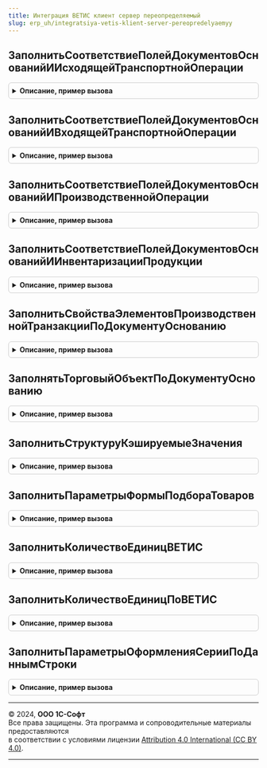 ```yaml
---
title: Интеграция ВЕТИС клиент сервер переопределяемый
slug: erp_uh/integratsiya-vetis-klient-server-pereopredelyaemyy
---
```



## ЗаполнитьСоответствиеПолейДокументовОснованийИИсходящейТранспортнойОперации
<details style="margin: 1em 0; padding: 0.5em; border: 1px solid #ccc; border-radius: 6px;">

<summary style="font-weight: bold; cursor: pointer;">Описание, пример вызова</summary>

```bsl

// Заполняет соответствие полей документов-оснований и исходящей транспортной операции
//
// Возвращаемое значение:
//  Соответствие - соответствие со свойствами:
//  * ИмяДокумента — Соответствие — ключом свойства является имя документа, например "РеализацияТоваровУслуг",
//                                  а значением — соответствие со свойствами:
//  ** ГрузоотправительХозяйствующийСубъект — Строка — имя поля документа, которое соответствует контрагенту
//  	                                               хозяйствующего субъекта грузоотправителя
//  ** ГрузоотправительПредприятие — Строка — имя поля документа, которое соответствует предприятию грузоотправителя
//  ** ГрузополучательХозяйствующийСубъект — Строка — имя поля документа, которое соответствует контрагенту
//  	                                              хозяйствующего субъекта грузополучателя
//  ** ГрузополучательПредприятие — Строка — имя поля документа, которое соответствует предприятию грузополучателя
Процедура ЗаполнитьСоответствиеПолейДокументовОснованийИИсходящейТранспортнойОперации(СоответствиеПолей) Экспорт
```

Пример вызова
```bsl
ИнтеграцияВЕТИСКлиентСерверПереопределяемый.ЗаполнитьСоответствиеПолейДокументовОснованийИИсходящейТранспортнойОперации(СоответствиеПолей) 
```
</details>

## ЗаполнитьСоответствиеПолейДокументовОснованийИВходящейТранспортнойОперации
<details style="margin: 1em 0; padding: 0.5em; border: 1px solid #ccc; border-radius: 6px;">

<summary style="font-weight: bold; cursor: pointer;">Описание, пример вызова</summary>

```bsl

// Заполняет соответствие полей документов-оснований и входящей транспортной операции
//
// Возвращаемое значение:
//  Соответствие - соответствие со свойствами:
//  * ИмяДокумента — Соответствие — ключом свойства является имя документа, например "РеализацияТоваровУслуг",
//                                  а значением — соответствие со свойствами:
//  ** ГрузоотправительХозяйствующийСубъект — Строка — имя поля документа, которое соответствует контрагенту
//                                                     хозяйствующего субъекта грузоотправителя
//  ** ГрузоотправительПредприятие — Строка — имя поля документа, которое соответствует предприятию грузоотправителя
//  ** ГрузополучательХозяйствующийСубъект — Строка — имя поля документа, которое соответствует контрагенту
//                                                    хозяйствующего субъекта грузополучателя
//  ** ГрузополучательПредприятие — Строка — имя поля документа, которое соответствует предприятию грузополучателя
Процедура ЗаполнитьСоответствиеПолейДокументовОснованийИВходящейТранспортнойОперации(СоответствиеПолей) Экспорт
```

Пример вызова
```bsl
ИнтеграцияВЕТИСКлиентСерверПереопределяемый.ЗаполнитьСоответствиеПолейДокументовОснованийИВходящейТранспортнойОперации(СоответствиеПолей) 
```
</details>

## ЗаполнитьСоответствиеПолейДокументовОснованийИПроизводственнойОперации
<details style="margin: 1em 0; padding: 0.5em; border: 1px solid #ccc; border-radius: 6px;">

<summary style="font-weight: bold; cursor: pointer;">Описание, пример вызова</summary>

```bsl

// Заполняет соответствие полей документов-оснований и производственных операций
//
// Возвращаемое значение:
//  Соответствие - соответствие со свойствами:
//  * ИмяДокумента — Соответствие — ключом свойства является имя документа, например "СборкаТоваров",
//                                  а значением — соответствие со свойствами:
//  ** ХозяйствующийСубъект — Строка — имя поля документа, которое соответствует хозяйствующему субъекту
//  ** Предприятие — Строка — имя поля документа, которое соответствует предприятию хозяйствующего субъекта
Процедура ЗаполнитьСоответствиеПолейДокументовОснованийИПроизводственнойОперации(СоответствиеПолей) Экспорт
```

Пример вызова
```bsl
ИнтеграцияВЕТИСКлиентСерверПереопределяемый.ЗаполнитьСоответствиеПолейДокументовОснованийИПроизводственнойОперации(СоответствиеПолей) 
```
</details>

## ЗаполнитьСоответствиеПолейДокументовОснованийИИнвентаризацииПродукции
<details style="margin: 1em 0; padding: 0.5em; border: 1px solid #ccc; border-radius: 6px;">

<summary style="font-weight: bold; cursor: pointer;">Описание, пример вызова</summary>

```bsl

// Заполняет соответствие полей документов-оснований и инвентаризации продукции
//
// Возвращаемое значение:
//  Соответствие - соответствие со свойствами:
//  * ИмяДокумента — Соответствие — ключом свойства является имя документа, например "СписаниеНедостачТоваров",
//                                  а значением — соответствие со свойствами:
//  ** ХозяйствующийСубъект — Строка — имя поля документа, которое соответствует хозяйствующему субъекту
//  ** Предприятие — Строка — имя поля документа, которое соответствует предприятию хозяйствующего субъекта
Процедура ЗаполнитьСоответствиеПолейДокументовОснованийИИнвентаризацииПродукции(СоответствиеПолей) Экспорт
```

Пример вызова
```bsl
ИнтеграцияВЕТИСКлиентСерверПереопределяемый.ЗаполнитьСоответствиеПолейДокументовОснованийИИнвентаризацииПродукции(СоответствиеПолей) 
```
</details>

## ЗаполнитьСвойстваЭлементовПроизводственнойТранзакцииПоДокументуОснованию
<details style="margin: 1em 0; padding: 0.5em; border: 1px solid #ccc; border-radius: 6px;">

<summary style="font-weight: bold; cursor: pointer;">Описание, пример вызова</summary>

```bsl

// Заполняет свойства (например, Видимость, Доступность итп) отдельных элементов формы документа
// 'ПроизводственнаяОперацияВЕТИС' в зависимости от документа-основания.
//
// Параметры:
//  ДокументОснование - ОпределяемыйТип.ОснованиеПроизводственнаяОперацияВЕТИС - Основание документа.
//  Свойства          - Структура                                              - Свойства элементов.
Процедура ЗаполнитьСвойстваЭлементовПроизводственнойТранзакцииПоДокументуОснованию(Свойства, ДокументОснование) Экспорт
```

Пример вызова
```bsl
ИнтеграцияВЕТИСКлиентСерверПереопределяемый.ЗаполнитьСвойстваЭлементовПроизводственнойТранзакцииПоДокументуОснованию(Свойства, ДокументОснование) 
```
</details>

## ЗаполнятьТорговыйОбъектПоДокументуОснованию
<details style="margin: 1em 0; padding: 0.5em; border: 1px solid #ccc; border-radius: 6px;">

<summary style="font-weight: bold; cursor: pointer;">Описание, пример вызова</summary>

```bsl

// Заполняет признак необходимости заполнения реквизита 'ТорговыйОбъект' документа 'ПроизводственнаяОперацияВЕТИС'.
//
// Параметры:
//  ДокументОснование - ОпределяемыйТип.ОснованиеПроизводственнаяОперацияВЕТИС - Основание документа.
//  Заполнять         - Булево                                                 - Необходимость заполнения.
Процедура ЗаполнятьТорговыйОбъектПоДокументуОснованию(ДокументОснование, Заполнять) Экспорт
```

Пример вызова
```bsl
ИнтеграцияВЕТИСКлиентСерверПереопределяемый.ЗаполнятьТорговыйОбъектПоДокументуОснованию(ДокументОснование, Заполнять) 
```
</details>

## ЗаполнитьСтруктуруКэшируемыеЗначения
<details style="margin: 1em 0; padding: 0.5em; border: 1px solid #ccc; border-radius: 6px;">

<summary style="font-weight: bold; cursor: pointer;">Описание, пример вызова</summary>

```bsl

// Заполняет структуру, содержащую поля кэшируемых значений.
//
// Параметры:
//   КэшированныеЗначения - (см. ОбработкаТабличнойЧастиКлиентСервер.ПолучитьСтруктуруКэшируемыеЗначения) - результат.
//
Процедура ЗаполнитьСтруктуруКэшируемыеЗначения(КэшированныеЗначения) Экспорт
```

Пример вызова
```bsl
ИнтеграцияВЕТИСКлиентСерверПереопределяемый.ЗаполнитьСтруктуруКэшируемыеЗначения(КэшированныеЗначения) 
```
</details>

## ЗаполнитьПараметрыФормыПодбораТоваров
<details style="margin: 1em 0; padding: 0.5em; border: 1px solid #ccc; border-radius: 6px;">

<summary style="font-weight: bold; cursor: pointer;">Описание, пример вызова</summary>

```bsl

// Возвращает параметры формы подбора товаров.
//
// Параметры:
// ПараметрыПодбора - Структура - Структура со свойствами:
//  * СкрыватьКнопкуЗапрашиватьКоличество     - Булево - Признак необходимости сокрытия кнопки указания количества.
//  * РежимПодбораБезКоличественныхПараметров - Булево - Признак работы формы подбора товаров с выключенным режимом
//                                                       использования количественных параметров.
//  * Склад - ОпределяемыйТип.ТорговыйОбъектВЕТИС - Склад, на котором осуществляется подбор товаров.
//  Форма - ФормаКлиентскогоПриложения - Форма, в которой вызывается команда открытия формы подбора товаров.
//  ПараметрыУказанияСерий - Произвольный - См. ИнтеграцияИС.ПараметрыУказанияСерий.
Процедура ЗаполнитьПараметрыФормыПодбораТоваров(ПараметрыПодбора, Форма, ПараметрыУказанияСерий) Экспорт
```

Пример вызова
```bsl
ИнтеграцияВЕТИСКлиентСерверПереопределяемый.ЗаполнитьПараметрыФормыПодбораТоваров(ПараметрыПодбора, Форма, ПараметрыУказанияСерий) 
```
</details>

## ЗаполнитьКоличествоЕдиницВЕТИС
<details style="margin: 1em 0; padding: 0.5em; border: 1px solid #ccc; border-radius: 6px;">

<summary style="font-weight: bold; cursor: pointer;">Описание, пример вызова</summary>

```bsl

// Пересчитывает количество из базовой единицы измерения номенклатуры в единицу измерения ВЕТИС.
//
Процедура ЗаполнитьКоличествоЕдиницВЕТИС(КоличествоВЕТИС, Количество, Номенклатура, ЕдиницаИзмеренияВЕТИС, КэшированныеЗначения, ТекстОшибки) Экспорт
```

Пример вызова
```bsl
ИнтеграцияВЕТИСКлиентСерверПереопределяемый.ЗаполнитьКоличествоЕдиницВЕТИС(КоличествоВЕТИС, Количество, Номенклатура, ЕдиницаИзмеренияВЕТИС, КэшированныеЗначения, ТекстОшибки) 
```
</details>

## ЗаполнитьКоличествоЕдиницПоВЕТИС
<details style="margin: 1em 0; padding: 0.5em; border: 1px solid #ccc; border-radius: 6px;">

<summary style="font-weight: bold; cursor: pointer;">Описание, пример вызова</summary>

```bsl

// Пересчитывает количество из единицы измерения ВЕТИС в базовую единицу измерения номенклатуры.
//
Процедура ЗаполнитьКоличествоЕдиницПоВЕТИС(Количество, КоличествоВЕТИС, Номенклатура, ЕдиницаИзмеренияВЕТИС, КэшированныеЗначения, ТекстОшибки = Неопределено) Экспорт
```

Пример вызова
```bsl
ИнтеграцияВЕТИСКлиентСерверПереопределяемый.ЗаполнитьКоличествоЕдиницПоВЕТИС(Количество, КоличествоВЕТИС, Номенклатура, ЕдиницаИзмеренияВЕТИС, КэшированныеЗначения, ТекстОшибки);
```
</details>

## ЗаполнитьПараметрыОформленияСерииПоДаннымСтроки
<details style="margin: 1em 0; padding: 0.5em; border: 1px solid #ccc; border-radius: 6px;">

<summary style="font-weight: bold; cursor: pointer;">Описание, пример вызова</summary>

```bsl

// Заполняет параметры оформления серии по данным строки (если использование условного оформления не возможно).
//
// Параметры:
//   ПараметрыОформленияСерии - Структура - поля, на основании которых можно оформить элемент формы.
//   ДанныеСтроки - Структура, ДанныеФормыЭлементКоллекции - данные, в которых содержится информация по оформлению серии.
Процедура ЗаполнитьПараметрыОформленияСерииПоДаннымСтроки(ПараметрыОформленияСерии, ДанныеСтроки) Экспорт
```

Пример вызова
```bsl
ИнтеграцияВЕТИСКлиентСерверПереопределяемый.ЗаполнитьПараметрыОформленияСерииПоДаннымСтроки(ПараметрыОформленияСерии, ДанныеСтроки) 
```
</details>

---

© 2024, **ООО 1С-Софт**  
Все права защищены. Эта программа и сопроводительные материалы предоставляются  
в соответствии с условиями лицензии [Attribution 4.0 International (CC BY 4.0)](https://creativecommons.org/licenses/by/4.0/legalcode).

---
